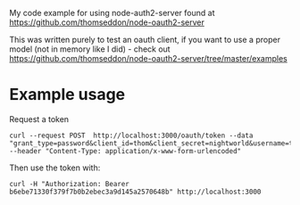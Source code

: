 My code example for using node-auth2-server found at https://github.com/thomseddon/node-oauth2-server

This was written purely to test an oauth client, if you want to use a proper model (not in memory like I did) - check out https://github.com/thomseddon/node-oauth2-server/tree/master/examples

# Example usage

Request a token

    curl --request POST  http://localhost:3000/oauth/token --data "grant_type=password&client_id=thom&client_secret=nightworld&username=thomseddon&password=nightworld"  --header "Content-Type: application/x-www-form-urlencoded"

Then use the token with:

    curl -H "Authorization: Bearer b6ebe71330f379f7b0b2ebec3a9d145a2570648b" http://localhost:3000
